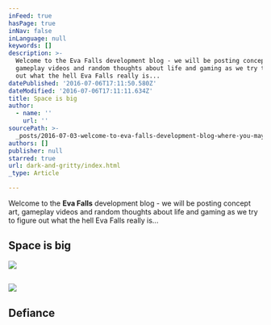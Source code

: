 ```yaml
---
inFeed: true
hasPage: true
inNav: false
inLanguage: null
keywords: []
description: >-
  Welcome to the Eva Falls development blog - we will be posting concept art,
  gameplay videos and random thoughts about life and gaming as we try to figure
  out what the hell Eva Falls really is...
datePublished: '2016-07-06T17:11:50.580Z'
dateModified: '2016-07-06T17:11:11.634Z'
title: Space is big
author:
  - name: ''
    url: ''
sourcePath: >-
  _posts/2016-07-03-welcome-to-eva-falls-development-blog-where-you-may-find-co.md
authors: []
publisher: null
starred: true
url: dark-and-gritty/index.html
_type: Article

---
```

Welcome to the **Eva Falls** development blog - we will be posting concept art, gameplay videos and random thoughts about life and gaming as we try to figure out what the hell Eva Falls really is...

## Space is big
![](https://the-grid-user-content.s3-us-west-2.amazonaws.com/7725c134-9b43-4e25-88f3-1a8c8e9647e8.png)

## ![](https://the-grid-user-content.s3-us-west-2.amazonaws.com/97b5c5e8-bf94-4ea4-aaa9-df6723a405c1.png)

## Defiance